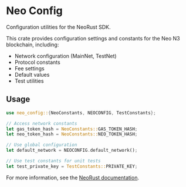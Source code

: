 # Neo Config

Configuration utilities for the NeoRust SDK.

This crate provides configuration settings and constants for the Neo N3 blockchain, including:

- Network configuration (MainNet, TestNet)
- Protocol constants
- Fee settings
- Default values
- Test utilities

## Usage

```rust
use neo_config::{NeoConstants, NEOCONFIG, TestConstants};

// Access network constants
let gas_token_hash = NeoConstants::GAS_TOKEN_HASH;
let neo_token_hash = NeoConstants::NEO_TOKEN_HASH;

// Use global configuration
let default_network = NEOCONFIG.default_network();

// Use test constants for unit tests
let test_private_key = TestConstants::PRIVATE_KEY;
```

For more information, see the [NeoRust documentation](https://docs.rs/neo3).
